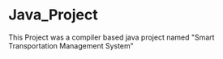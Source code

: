 # Java_Project
This Project was a compiler based java project named "Smart Transportation Management System"
